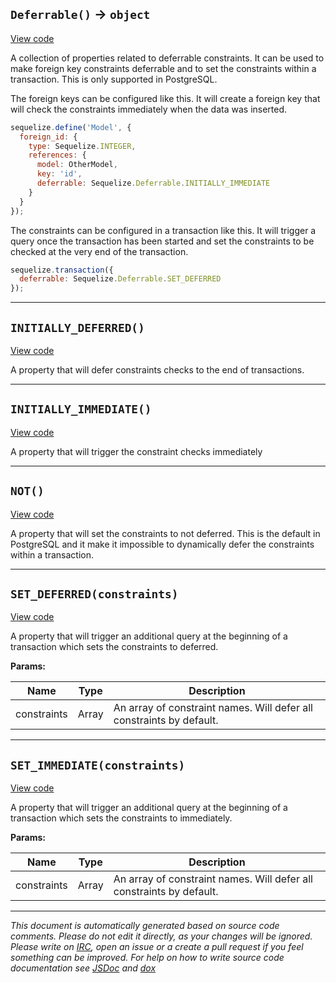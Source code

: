 <a name="deferrable"></a>
## `Deferrable()` -> `object`
[View code](https://github.com/sequelize/sequelize/blob/d10eee53d37abb67db47160f067ac3cdc7e1bf43/lib/deferrable.js#L39)

A collection of properties related to deferrable constraints. It can be used to
make foreign key constraints deferrable and to set the constraints within a
transaction. This is only supported in PostgreSQL.

The foreign keys can be configured like this. It will create a foreign key
that will check the constraints immediately when the data was inserted.

```js
sequelize.define('Model', {
  foreign_id: {
    type: Sequelize.INTEGER,
    references: {
      model: OtherModel,
      key: 'id',
      deferrable: Sequelize.Deferrable.INITIALLY_IMMEDIATE
    }
  }
});
```

The constraints can be configured in a transaction like this. It will
trigger a query once the transaction has been started and set the constraints
to be checked at the very end of the transaction.

```js
sequelize.transaction({
  deferrable: Sequelize.Deferrable.SET_DEFERRED
});
```

***

<a name="initially_deferred"></a>
## `INITIALLY_DEFERRED()`
[View code](https://github.com/sequelize/sequelize/blob/d10eee53d37abb67db47160f067ac3cdc7e1bf43/lib/deferrable.js#L59)

A property that will defer constraints checks to the end of transactions.

***

<a name="initially_immediate"></a>
## `INITIALLY_IMMEDIATE()`
[View code](https://github.com/sequelize/sequelize/blob/d10eee53d37abb67db47160f067ac3cdc7e1bf43/lib/deferrable.js#L76)

A property that will trigger the constraint checks immediately

***

<a name="not"></a>
## `NOT()`
[View code](https://github.com/sequelize/sequelize/blob/d10eee53d37abb67db47160f067ac3cdc7e1bf43/lib/deferrable.js#L95)

A property that will set the constraints to not deferred. This is
the default in PostgreSQL and it make it impossible to dynamically
defer the constraints within a transaction.

***

<a name="set_deferred"></a>
## `SET_DEFERRED(constraints)`
[View code](https://github.com/sequelize/sequelize/blob/d10eee53d37abb67db47160f067ac3cdc7e1bf43/lib/deferrable.js#L114)

A property that will trigger an additional query at the beginning of a
transaction which sets the constraints to deferred.

**Params:**

| Name | Type | Description |
| ---- | ---- | ----------- |
| constraints | Array | An array of constraint names. Will defer all constraints by default. |


***

<a name="set_immediate"></a>
## `SET_IMMEDIATE(constraints)`
[View code](https://github.com/sequelize/sequelize/blob/d10eee53d37abb67db47160f067ac3cdc7e1bf43/lib/deferrable.js#L135)

A property that will trigger an additional query at the beginning of a
transaction which sets the constraints to immediately.

**Params:**

| Name | Type | Description |
| ---- | ---- | ----------- |
| constraints | Array | An array of constraint names. Will defer all constraints by default. |


***

_This document is automatically generated based on source code comments. Please do not edit it directly, as your changes will be ignored. Please write on <a href="irc://irc.freenode.net/#sequelizejs">IRC</a>, open an issue or a create a pull request if you feel something can be improved. For help on how to write source code documentation see [JSDoc](http://usejsdoc.org) and [dox](https://github.com/tj/dox)_